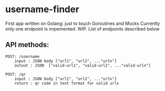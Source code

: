 # username-finder
First app written on Golang: just to touch Goroutines and Mocks
Currently only one endpoint is impemented. WIP. List of endpoints described below
## API methods:
	POST: /username
		input : JSON body ["url1", "url2", ..."urln"]
		outout : JSON  ["valid-url1", "valid-url2", ..."valid-urln"]

	POST: /qr
		input : JSON body ["url1", "url2", ..."urln"]
		return : qr code in text format for valid urls